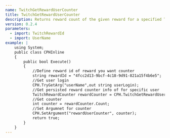 ```yaml
---
name: TwitchGetRewardUserCounter
title: TwitchGetRewardUserCounter
description: Returns reward count of the given reward for a specified Twitch user
version: 0.2.4
parameters:
  - import: TwitchRewardId
  - import: UserName
example: |
    using System;
    public class CPHInline
    {
        public bool Execute()
        {
            //Define reward id of reward you want counter
            string rewardId = "4fcc2d13-9bcf-4c18-9d91-821a15f4b6e5";
            //Get user login
            CPH.TryGetArg("userName",out string userLogin);
            //Get persisted reward counter info of for specific user
            TwitchRewardCounter rewardCounter = CPH.TwitchGetRewardUserCounter(userLogin, rewardId, true);
            //Get counter
            int counter = rewardCounter.Count;
            //Set Argumnet for counter
            CPH.SetArgument("rewardUserCounter", counter);
            return true;
        }
    }
---
```


